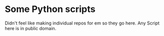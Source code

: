 # Some Python scripts

Didn't feel like making individual repos for em so they go here.
Any Script here is in public domain.